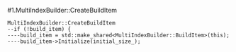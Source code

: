 #1.MultiIndexBuilder::CreateBuildItem

```
MultiIndexBuilder::CreateBuildItem
--if (!build_item) {
----build_item = std::make_shared<MultiIndexBuilder::BuildItem>(this);
----build_item->Initialize(initial_size_);
```